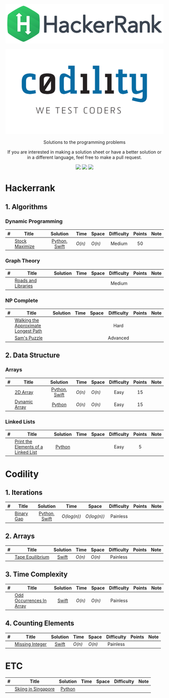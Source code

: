 <p align="center">
	<a href="https://www.hackerrank.com/marcosdeseul"><img src="images/hackerrank.png" ></a>
</p>
<p align="center">
	<a href="https://codility.com/programmers/"><img src="images/codility.png" ></a>
</p>
<p align="center">
    Solutions to the programming problems
</p>
<p align="center">
	If you are interested in making a solution sheet or have a better solution or in a different language, feel free to make a pull request.
</p>
<p align="center">
	<img src="https://img.shields.io/badge/Problems%20Solved-5-brightgreen.svg">
	<img src="https://img.shields.io/badge/Language-Python/Swift/Haskell-orange.svg">
	<img src="https://img.shields.io/badge/Latest%20Update-08/27/2017-brightgreen.svg">
</p>

# Hackerrank
## 1. Algorithms
### Dynamic Programming
| #  | Title           |  Solution       |  Time           | Space           | Difficulty    | Points          | Note
-----|---------------- |:---------------:| --------------- | --------------- |:-------------:|:---------------:| -----
|  |[Stock Maximize](https://www.hackerrank.com/challenges/stockmax)| [Python](hackerrank/stock-maximize/solution.py), [Swift](hackerrank/stock-maximize/solution.swift) | _O(n)_ | _O(n)_ | Medium | 50 | ||

### Graph Theory
| #  | Title           |  Solution       |  Time           | Space           | Difficulty    | Points          | Note
-----|---------------- |:---------------:| --------------- | --------------- |:-------------:|:---------------:| -----
|  |[Roads and Libraries](https://www.hackerrank.com/challenges/torque-and-development)| | | | Medium | | ||

### NP Complete
| #  | Title           |  Solution       |  Time           | Space           | Difficulty    | Points          | Note
-----|---------------- |:---------------:| --------------- | --------------- |:-------------:|:---------------:| -----
|  |[Walking the Approximate Longest Path](https://www.hackerrank.com/challenges/walking-the-approximate-longest-path)| | | | Hard | | ||
|  |[Sam's Puzzle](https://www.hackerrank.com/challenges/sams-puzzle)| | | | Advanced | | ||

## 2. Data Structure 
### Arrays
| #  | Title           |  Solution       |  Time           | Space           | Difficulty    | Points          | Note
-----|---------------- |:---------------:| --------------- | --------------- |:-------------:|:---------------:| -----
|  |[2D Array](https://www.hackerrank.com/challenges/2d-array)| [Python](hackerrank/2d-array/solution.py), [Swift](hackerrank/2d-array/solution.swift) | _O(n)_ | _O(n)_ | Easy | 15 | ||
|  |[Dynamic Array](https://www.hackerrank.com/challenges/dynamic-array)| [Python](hackerrank/dynamic-array/solution.py) | _O(n)_ | _O(n)_ | Easy | 15 | ||

### Linked Lists 
| #  | Title           |  Solution       |  Time           | Space           | Difficulty    | Points          | Note
-----|---------------- |:---------------:| --------------- | --------------- |:-------------:|:---------------:| -----
|  |[Print the Elements of a Linked List](https://www.hackerrank.com/challenges/print-the-elements-of-a-linked-list)| [Python](hackerrank/print-the-elements-of-a-linked-list/solution.py) | | | Easy | 5 | ||


# Codility
## 1. Iterations
| #  | Title           |  Solution       |  Time           | Space           | Difficulty    | Points          | Note
-----|---------------- |:---------------:| --------------- | --------------- |:-------------:|:---------------:| -----
|  |[Binary Gap](https://codility.com/c/run/trainingBVEWHG-T8K)| [Python](codility/binary-gap/solution.py), [Swift](codility/binary-gap/solution.swift) | _O(log(n))_ | _O(log(n))_ | Painless | | ||

## 2. Arrays
| #  | Title           |  Solution       |  Time           | Space           | Difficulty    | Points          | Note
-----|---------------- |:---------------:| --------------- | --------------- |:-------------:|:---------------:| -----
|  |[Tape Equilibrium](https://codility.com/programmers/lessons/3-time_complexity/tape_equilibrium/)| [Swift](codility/tape-equilibrium/solution.swift) | _O(n)_ | _O(n)_ | Painless | | ||

## 3. Time Complexity
| #  | Title           |  Solution       |  Time           | Space           | Difficulty    | Points          | Note
-----|---------------- |:---------------:| --------------- | --------------- |:-------------:|:---------------:| -----
|  |[Odd Occurrences In Array](https://codility.com/programmers/lessons/3-time_complexity/tape_equilibrium/)| [Swift](codility/tape-equilibrium/solution.swift) | _O(n)_ | _O(n)_ | Painless | | ||

## 4. Counting Elements
| #  | Title           |  Solution       |  Time           | Space           | Difficulty    | Points          | Note
-----|---------------- |:---------------:| --------------- | --------------- |:-------------:|:---------------:| -----
|  |[Missing Integer](https://codility.com/programmers/lessons/4-counting_elements/missing_integer/)| [Swift](codility/missing-integer/solution.swift) | _O(n)_ | _O(n)_ | Painless | | ||

# ETC
| #  | Title           |  Solution       |  Time           | Space           | Difficulty    | Note
-----|---------------- |:---------------:| --------------- | --------------- |:-------------:| -----
|  |[Skiing in Singapore](https://www.hackerrank.com/challenges/2d-array)| [Python](etc/skiing-in-singapore.ipynb) | | | | ||
